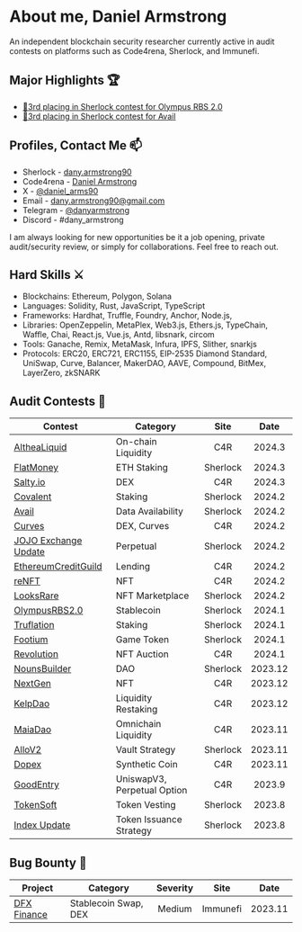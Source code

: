 # About me, Daniel Armstrong
An independent blockchain security researcher currently active in audit contests on platforms such as Code4rena, Sherlock, and Immunefi.

## Major Highlights 🏆
- [🥉3rd placing in Sherlock contest for Olympus RBS 2.0](https://x.com/sherlockdefi/status/1759934562488967389?s=20)
- [🥉3rd placing in Sherlock contest for Avail](https://x.com/sherlockdefi/status/1751899064524795966?s=20)

## Profiles, Contact Me 📫
- Sherlock - [dany.armstrong90](https://audits.sherlock.xyz/watson/dany.armstrong90)
- Code4rena - [Daniel Armstrong](https://code4rena.com/@DanielArmstrong)
- X - [@daniel_arms90](https://twitter.com/daniel_arms90)
- Email - dany.armstrong90@gmail.com
- Telegram - [@danyarmstrong](https://t.co/z2Dh3zpqj3)
- Discord - #dany_armstrong

I am always looking for new opportunities be it a job opening, private audit/security review, or simply for collaborations. Feel free to reach out.

## Hard Skills ⚔️
- Blockchains: Ethereum, Polygon, Solana
- Languages: Solidity, Rust, JavaScript, TypeScript
- Frameworks: Hardhat, Truffle, Foundry, Anchor, Node.js, 
- Libraries: OpenZeppelin, MetaPlex, Web3.js, Ethers.js, TypeChain, Waffle, Chai, React.js, Vue.js, Antd, libsnark, circom
- Tools: Ganache, Remix, MetaMask, Infura, IPFS, Slither, snarkjs
- Protocols: ERC20, ERC721, ERC1155, EIP-2535 Diamond Standard, UniSwap, Curve, Balancer, MakerDAO, AAVE, Compound, BitMex, LayerZero, zkSNARK

## Audit Contests 📝

| Contest | Category | Site | Date |
| - | - | :-: | :-: |
| [AltheaLiquid](https://code4rena.com/audits/2024-02-althea-liquid-infrastructure) | On-chain Liquidity | C4R | 2024.3 |
| [FlatMoney](https://audits.sherlock.xyz/contests/132) | ETH Staking | Sherlock | 2024.3 |
| [Salty.io](https://code4rena.com/audits/2024-01-saltyio) | DEX | C4R | 2024.3 |
| [Covalent](https://audits.sherlock.xyz/contests/127) | Staking | Sherlock | 2024.2 |
| [Avail](https://audits.sherlock.xyz/contests/146) | Data Availability | Sherlock | 2024.2 |
| [Curves](https://code4rena.com/audits/2024-01-curves) | DEX, Curves | C4R | 2024.2 |
| [JOJO Exchange Update](https://audits.sherlock.xyz/contests/136) | Perpetual | Sherlock | 2024.2 |
| [EthereumCreditGuild](https://code4rena.com/audits/2023-12-ethereum-credit-guild) | Lending | C4R | 2024.2 |
| [reNFT](https://code4rena.com/audits/2024-01-renft) | NFT | C4R | 2024.2 |
| [LooksRare](https://audits.sherlock.xyz/contests/163) | NFT Marketplace | Sherlock | 2024.2 |
| [OlympusRBS2.0](https://audits.sherlock.xyz/contests/128) | Stablecoin | Sherlock | 2024.1 |
| [Truflation](https://audits.sherlock.xyz/contests/151) | Staking | Sherlock | 2024.1 |
| [Footium](https://audits.sherlock.xyz/contests/131) | Game Token | Sherlock | 2024.1 |
| [Revolution](https://code4rena.com/audits/2023-12-revolution-protocol) | NFT Auction | C4R | 2024.1 |
| [NounsBuilder](https://audits.sherlock.xyz/contests/111) | DAO | Sherlock | 2023.12 |
| [NextGen](https://code4rena.com/audits/2023-10-nextgen) | NFT | C4R | 2023.12 |
| [KelpDao](https://code4rena.com/audits/2023-11-kelp-dao-rseth) | Liquidity Restaking | C4R | 2023.12 |
| [MaiaDao](https://code4rena.com/contests/2023-09-maia-dao-ulysses) | Omnichain Liquidity | C4R | 2023.11 |
| [AlloV2](https://audits.sherlock.xyz/contests/109) | Vault Strategy | Sherlock | 2023.11 |
| [Dopex](https://code4rena.com/contests/2023-08-dopex) | Synthetic Coin | C4R | 2023.11 |
| [GoodEntry](https://code4rena.com/contests/2023-08-good-entry) | UniswapV3, Perpetual Option | C4R | 2023.9 |
| [TokenSoft](https://audits.sherlock.xyz/contests/100) | Token Vesting | Sherlock | 2023.8 |
| [Index Update](https://audits.sherlock.xyz/contests/91) | Token Issuance Strategy | Sherlock | 2023.8 |


## Bug Bounty 📝

| Project | Category | Severity | Site | Date |
| - | - | :-: | :-: | :-: |
| [DFX Finance](https://bugs.immunefi.com/dashboard/submission/26076) | Stablecoin Swap, DEX | Medium | Immunefi | 2023.11 |



<!--
**web3-master/web3-master** is a ✨ _special_ ✨ repository because its `README.md` (this file) appears on your GitHub profile.

Here are some ideas to get you started:

- 🔭 I’m currently working on ...
- 🌱 I’m currently learning ...
- 👯 I’m looking to collaborate on ...
- 🤔 I’m looking for help with ...
- 💬 Ask me about ...
- 📫 How to reach me: ...
- 😄 Pronouns: ...
- ⚡ Fun fact: ...
-->
